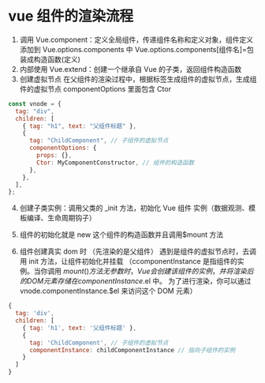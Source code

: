 # vue 组件的渲染流程

1. 调用 Vue.component：定义全局组件，传递组件名称和定义对象，组件定义添加到 Vue.options.components 中
   Vue.options.components[组件名]=包装成构造函数(定义)
2. 内部使用 Vue.extend：创建一个继承自 Vue 的子类，返回组件构造函数
3. 创建虚拟节点 在父组件的渲染过程中，根据标签生成组件的虚拟节点，生成组件的虚拟节点 componentOptions 里面包含 Ctor

```js
const vnode = {
  tag: "div",
  children: [
    { tag: "h1", text: "父组件标题" },
    {
      tag: "ChildComponent", // 子组件的虚拟节点
      componentOptions: {
        props: {},
        Ctor: MyComponentConstructor, // 组件的构造函数
      },
    },
  ],
};
```

4. 创建子类实例：调用父类的 \_init 方法，初始化 Vue 组件 实例（数据观测、模板编译、生命周期钩子）
5. 组件的初始化就是 new 这个组件的构造函数并且调用$mount 方法

6. 组件创建真实 dom 时 （先渲染的是父组件） 遇到是组件的虚拟节点时，去调用 init 方法，让组件初始化并挂载
   （ccomponentInstance 是指组件的实例。当你调用 $mount() 方法无参数时，Vue 会创建该组件的实例，
   并将渲染后的 DOM 元素存储在 componentInstance.$el 中。
   为了进行渲染，你可以通过 vnode.componentInstance.$el 来访问这个 DOM 元素）

```js
{
  tag: 'div',
  children: [
    { tag: 'h1', text: '父组件标题' },
    {
      tag: 'ChildComponent', // 子组件的虚拟节点
      componentInstance: childComponentInstance // 指向子组件的实例
    }
  ]
}
```
